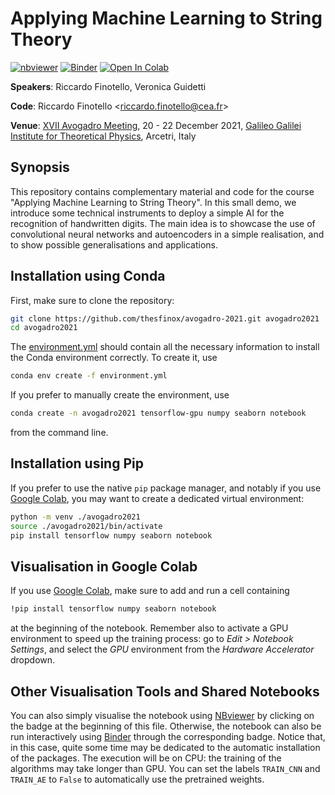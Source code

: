 # Applying Machine Learning to String Theory

[![nbviewer](https://raw.githubusercontent.com/jupyter/design/master/logos/Badges/nbviewer_badge.svg)](https://nbviewer.org/github/thesfinox/avogadro-2021/blob/main/demo_cv.ipynb)
[![Binder](https://mybinder.org/badge_logo.svg)](https://mybinder.org/v2/gh/thesfinox/avogadro-2021/HEAD?labpath=demo_cv.ipynb)
[![Open In Colab](https://colab.research.google.com/assets/colab-badge.svg)](https://colab.research.google.com/github/thesfinox/avogadro-2021/blob/main/demo_cv.ipynb)

**Speakers**: Riccardo Finotello, Veronica Guidetti

**Code**: Riccardo Finotello <[riccardo.finotello@cea.fr](mailto:riccardo.finotello@cea.fr)>

**Venue**: [XVII Avogadro Meeting](https://www.ggi.infn.it/showevent.pl?id=407), 20 - 22 December 2021, [Galileo Galilei Institute for Theoretical Physics](https://www.ggi.infn.it/), Arcetri, Italy

## Synopsis

This repository contains complementary material and code for the course "Applying Machine Learning to String Theory".
In this small demo, we introduce some technical instruments to deploy a simple AI for the recognition of handwritten digits.
The main idea is to showcase the use of convolutional neural networks and autoencoders in a simple realisation, and to show possible generalisations and applications.

## Installation using Conda

First, make sure to clone the repository:

```bash
git clone https://github.com/thesfinox/avogadro-2021.git avogadro2021
cd avogadro2021
```

The [environment.yml](./environment.yml) should contain all the necessary information to install the Conda environment correctly.
To create it, use

```bash
conda env create -f environment.yml
```

If you prefer to manually create the environment, use

```bash
conda create -n avogadro2021 tensorflow-gpu numpy seaborn notebook
```

from the command line.

## Installation using Pip

If you prefer to use the native `pip` package manager, and notably if you use [Google Colab](https://colab.research.google.com/github/thesfinox/avogadro-2021/blob/main/demo_cv.ipynb), you may want to create a dedicated virtual environment:

```bash
python -m venv ./avogadro2021
source ./avogadro2021/bin/activate
pip install tensorflow numpy seaborn notebook
```

## Visualisation in Google Colab

If you use [Google Colab](https://colab.research.google.com/github/thesfinox/avogadro-2021/blob/main/demo_cv.ipynb), make sure to add and run a cell containing

```bash
!pip install tensorflow numpy seaborn notebook
```

at the beginning of the notebook.
Remember also to activate a GPU environment to speed up the training process: go to *Edit > Notebook Settings*, and select the *GPU* environment from the *Hardware Accelerator* dropdown.

## Other Visualisation Tools and Shared Notebooks

You can also simply visualise the notebook using [NBviewer](https://nbviewer.org/github/thesfinox/avogadro-2021/blob/main/demo_cv.ipynb) by clicking on the badge at the beginning of this file.
Otherwise, the notebook can also be run interactively using [Binder](https://mybinder.org/v2/gh/thesfinox/avogadro-2021/HEAD?labpath=demo_cv.ipynb) through the corresponding badge.
Notice that, in this case, quite some time may be dedicated to the automatic installation of the packages.
The execution will be on CPU: the training of the algorithms may take longer than GPU. You can set the labels `TRAIN_CNN` and `TRAIN_AE` to `False` to automatically use the pretrained weights.
